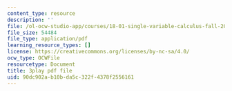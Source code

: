 ```yaml
---
content_type: resource
description: ''
file: /ol-ocw-studio-app/courses/18-01-single-variable-calculus-fall-2006/90dc902ab10bda5c322f4378f2556161_HgEqXhsIq_g.pdf
file_size: 54484
file_type: application/pdf
learning_resource_types: []
license: https://creativecommons.org/licenses/by-nc-sa/4.0/
ocw_type: OCWFile
resourcetype: Document
title: 3play pdf file
uid: 90dc902a-b10b-da5c-322f-4378f2556161
---
```

